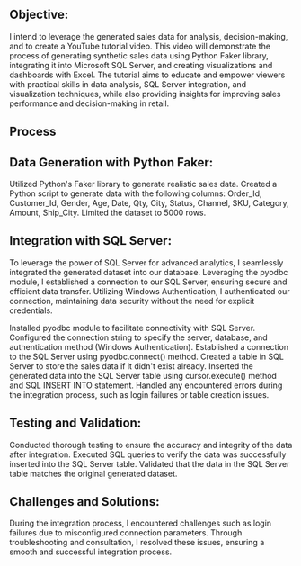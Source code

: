 
## Objective: 
I intend to leverage the generated sales data for analysis, decision-making, and to create a YouTube tutorial video. This video will demonstrate the process of generating synthetic sales data using Python Faker library, integrating it into Microsoft SQL Server, and creating visualizations and dashboards with Excel. The tutorial aims to educate and empower viewers with practical skills in data analysis, SQL Server integration, and visualization techniques, while also providing insights for improving sales performance and decision-making in retail.

## Process

## Data Generation with Python Faker:
Utilized Python's Faker library to generate realistic sales data.
Created a Python script to generate data with the following columns: Order_Id, Customer_Id, Gender, Age, Date, Qty, City, Status, Channel, SKU, Category, Amount, Ship_City.
Limited the dataset to 5000 rows.

## Integration with SQL Server:
To leverage the power of SQL Server for advanced analytics, I seamlessly integrated the generated dataset into our database. Leveraging the pyodbc module, 
I established a connection to our SQL Server, ensuring secure and efficient data transfer. Utilizing Windows Authentication, 
I authenticated our connection, maintaining data security without the need for explicit credentials.

Installed pyodbc module to facilitate connectivity with SQL Server.
Configured the connection string to specify the server, database, and authentication method (Windows Authentication).
Established a connection to the SQL Server using pyodbc.connect() method.
Created a table in SQL Server to store the sales data if it didn't exist already.
Inserted the generated data into the SQL Server table using cursor.execute() method and SQL INSERT INTO statement.
Handled any encountered errors during the integration process, such as login failures or table creation issues.

## Testing and Validation:

Conducted thorough testing to ensure the accuracy and integrity of the data after integration.
Executed SQL queries to verify the data was successfully inserted into the SQL Server table.
Validated that the data in the SQL Server table matches the original generated dataset.

## Challenges and Solutions:

During the integration process, I encountered challenges such as login failures due to misconfigured connection parameters. 
Through troubleshooting and consultation, I resolved these issues, ensuring a smooth and successful integration process.






